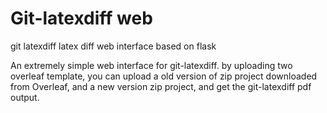 # Git-latexdiff web

git latexdiff latex diff web interface based on flask

An extremely simple web interface for git-latexdiff. by uploading two overleaf template, you can upload a old version of zip project downloaded from Overleaf, and a new version zip project, and get the git-latexdiff pdf output.
